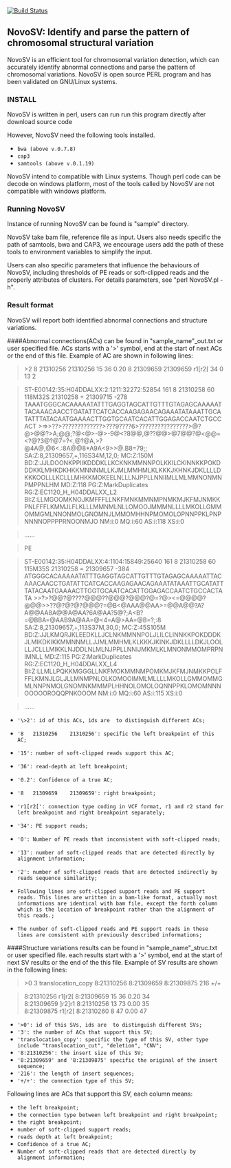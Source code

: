 [![Build Status](https://travis-ci.org/jokergoo/circlize.svg)](https://travis-ci.org/jokergoo/circlize)


## NovoSV: Identify and parse the pattern of chromosomal structural variation

NovoSV is an efficient tool for chromosomal variation detection, which can accurately identify abnormal connections and parse the pattern of chromosomal variations. NovoSV is open source PERL program and has been validated on GNU/Linux systems.

### INSTALL
NovoSV is written in perl, users can run run this program directly after download source code

However, NovoSV need the following tools installed.

- `bwa (above v.0.7.8)`
- `cap3`
- `samtools (above v.0.1.19)`

NovoSV intend to compatible with Linux systems. Though perl code can be decode on windows platform, most of the tools called by NovoSV are not compatible with windows platform.

### Running NovoSV
Instance of running NovoSV can be found is "sample" directory.

NovoSV take bam file, reference file as input. Users also needs specific the path of samtools, bwa and CAP3, we encourage users add the path of these tools to environment variables to simplify the input.

Users can also specific parameters that influence the behaviours of NovoSV, including thresholds of PE reads or soft-clipped reads and the properly attributes of clusters. For details parameters, see "perl NovoSV.pl -h".

### Result format
NovoSV will report both identified abnormal connections and structure variations. 

####Abnormal connections(ACs) can be found in "sample_name"_out.txt or user specified file.
ACs starts with a '>' symbol, end at the start of next ACs or the end of this file. Example of AC are shown in following lines:

>\>2	8	21310256	21310256	15	36	0.20	8	21309659	21309659	r1[r2[	34	0   13	2

>ST-E00142:35:H04DDALXX:2:1211:32272:52854 161 8 21310258 60 118M32S 21310258 = 21309715 -278 TAAATGGGCACAAAAATATTTGAGGTAGCATTGTTTGTAGAGCAAAAATTACAAACAACCTGATATTCATCACCAAGAGAACAGAAATATAAATTGCATATTTATACAATGAAAACTTGGTGCAATCACATTGGAGACCAATCTGCCACT >=>>??><??>?????????????>???9????6>????????????????>@?@>@@?>A;@@;?@<@>-@>-9@<?8@@,@??@@>@7@@?@<@@=<?@?3@?@7=?<,@?@A,>?@4A@,@6<.:8A@@8*A9A<9>>@.B8=79;; SA:Z:8,21309657,+,116S34M,12,0; MC:Z:150M BD:Z:JJLDOONKPPIIKDDDKLLKCKNKMMNNPOLKKILCKINNKKPOKDDDKKLMHKDKHKKMNNNMLLKJMLMMHMLKLKKKJKHNKJDKLLLLDKKKOOLLLKCLLLMHKKMOKEELNLLLNJPPLLNNIIMLLMLMMNONMNPMPPNLHM MD:Z:118 PG:Z:MarkDuplicates RG:Z:EC1120_H_H04DDALXX_L2 BI:Z:LLMGOOMKNOJKMFFFLLNKFMNKMMNMPNMKMJKFMJNMKKPNLFFFLKMMJLFLKLLLMMNMLNLLOMOOJMMMNLLLLMKOLLGMMOMMGMLNNONMOLGNOMNJLMMOMHHNPMOMOLOPNNPPKLPNPNNNNOPPPPRNOONMJO NM:i:0 MQ:i:60 AS:i:118 XS:i:0

>......

>PE

>ST-E00142:35:H04DDALXX:4:1104:15849:25640 161 8 21310258 60 115M35S 21310258 = 21309657 -384 ATGGGCACAAAAATATTTGAGGTAGCATTGTTTGTAGAGCAAAAATTACAAACAACCTGATATTCATCACCAAGAGAACAGAAATATAAATTGCATATTTATACAATGAAAACTTGGTGCAATCACATTGGAGACCAATCTGCCACTATA >>?>?@@?@????@@@??@@@?@@@?@=?@><=@@@@?@@@>>??@?@?@?@@@?=@B<@AAA@@AA>=@@A@<?@>@?A?A@@AA8A@@A@A<AAAA:?>A?6A@AA?5@?;A<B?=@BBA=@AAB9A@AA=@<4=A@>AA=@B=?;:8 SA:Z:8,21309657,+,113S37M,30,0; MC:Z:45S105M BD:Z:JJLKMQRJKLEEDKLLJCLNKMMNNPOLJLILCLINNKKPOKDDDKJLMIKDKIKKMMNNMLLJJMLMMHMLKLKKKJKINKJDKLLLLDKJLOOLLLJCLLLMIKKLNJDDLNLMLNJPPLLNNIJMKMLKLMNONMMOMPRPNIMNLL MD:Z:115 PG:Z:MarkDuplicates RG:Z:EC1120_H_H04DDALXX_L4 BI:Z:LLMLLPQKKMGGGLLNKFMOKMMNMPOMKMJKFMJNMKKPOLFFFLKMNJLGLJLLMNMPNLOLKOMOOIMMLMLLLLMKOLLGMMOMMGMLNNPNMOLGNOMNKMMMPLHHNOLOMOLOQNNPPKLOMOMNNNOOOOOROQQPNKOOOM NM:i:0 MQ:i:60 AS:i:115 XS:i:0

>......

- `'\>2': id of this ACs, ids are  to distinguish different ACs;`
- `'8	21310256	21310256': specific the left breakpoint of this AC;`
- `'15': number of soft-clipped reads support this AC;`
- `'36': read-depth at left breakpoint;`
- `'0.2': Confidence of a true AC;`
- `'8	21309659	21309659': right breakpoint;`
- `'r1[r2[': connection type coding in VCF format, r1 and r2 stand for left breakpoint and right breakpoint separately;`
- `'34': PE support reads;`
- `'0': Number of PE reads that inconsistent with soft-clipped reads;`
- `'13': number of soft-clipped reads that are detected directly by alignment information;`
- `'2': number of soft-clipped reads that are detected indirectly by reads sequence similarity;`

- `Following lines are soft-clipped support reads and PE support reads. This lines are written in a bam-like format, actually most informations are identical with bam file, except the forth column which is the location of breakpoint rather than the alignment of this reads.;`
- `The number of soft-clipped reads and PE support reads in these lines are consistent with previously described informations;`

####Structure variations results can be found in "sample_name"_struc.txt or user specified file.
each results start with a '>' symbol, end at the start of next SV results or the end of the this file. Example of SV results are shown in the following lines:

>\>0	3	translocation_copy	8:21310256	8:21309659	8:21309875	216	+/+

>8:21310256	r1[r2[	8:21309659	15	36	0.20	34	
8:21309659	]r2]r1	8:21310256	13	73	0.00	35	
8:21309875	r1[r2[	8:21310260	8	47	0.00	47	

- `'>0': id of this SVs, ids are  to distinguish different SVs;`
- `'3': the number of ACs that support this SV;`
- `'translocation_copy': specific the type of this SV, other type include "translocation_cut", "deletion", "CNV";`
- `'8:21310256': the insert size of this SV;`
- `'8:21309659' and '8:21309875' specific the original of the insert sequence;`
- `'216': the length of insert sequences;`
- `'+/+': the connection type of this SV;`

Following lines are ACs that support this SV, each column means:
- `the left breakpoint;`
- `the connection type between left breakpoint and right breakpoint;`
- `the right breakpoint;`
- `number of soft-clipped support reads;`
- `reads depth at left breakpoint;`
- `Confidence of a true AC;`
- `Number of soft-clipped reads that are detected directly by alignment information;`



